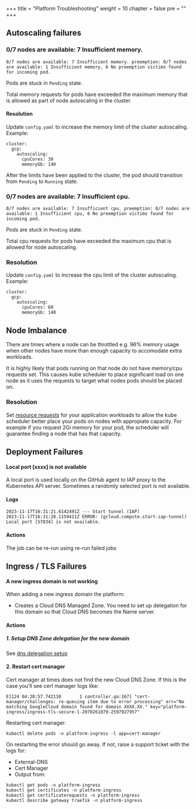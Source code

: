 +++
title = "Platform Troubleshooting"
weight = 10
chapter = false
pre = ""
+++

## Autoscaling failures

### 0/7 nodes are available: 7 Insufficient memory.

```
0/7 nodes are available: 7 Insufficient memory. preemption: 0/7 nodes are available: 1 Insufficient memory, 6 No preemption victims found for incoming pod.
```

Pods are stuck in `Pending` state. 

Total memory requests for pods have exceeded the maximum memory that is allowed as part of node autoscaling in the cluster. 

#### Resolution
Update `config.yaml` to increase the memory limit of the cluster autoscaling. Example:
```
cluster:
  gcp:
    autoscaling:
      cpuCores: 30
      memoryGb: 140
```

After the limits have been applied to the cluster, the pod should transition from `Pending` to `Running` state.

### 0/7 nodes are available: 7 Insufficient cpu.

```
0/7 nodes are available: 7 Insufficient cpu. preemption: 0/7 nodes are available: 1 Insufficient cpu, 6 No preemption victims found for incoming pod.
```

Pods are stuck in `Pending` state. 

Total cpu requests for pods have exceeded the maximum cpu that is allowed for node autoscaling.

### Resolution
Update `config.yaml` to increase the cpu limit of the cluster autoscaling. Example:
```
cluster:
  gcp:
    autoscaling:
      cpuCores: 60
      memoryGb: 140
```

## Node Imbalance
There are times where a node can be throttled e.g. 96% memory usage when other nodes have more than enough capacity to accomodate extra workloads.

It is highly likely that pods running on that node do not have memory/cpu requests set. This causes kube scheduler to place significant load on one node as it uses the requests to target what nodes pods should be placed on.

### Resolution
Set [resource requests](../../app/resources) for your application workloads to allow the kube scheduler better place your pods on nodes with appropiate capacity. For example if you request 2Gi memory for your pod, the scheduler will guarantee finding a node that has that capacity. 

## Deployment Failures

#### Local port [xxxx] is not available

A local port is used locally on the GitHub agent to IAP proxy to the Kubernetes API server. 
Sometimes a randomly selected port is not available.

#### Logs

```
2023-11-17T16:31:21.6142491Z --- Start tunnel (IAP)
2023-11-17T16:31:28.1159411Z ERROR: (gcloud.compute.start-iap-tunnel) Local port [57834] is not available.
```

#### Actions

The job can be re-run using re-run failed jobs

## Ingress / TLS Failures

#### A new ingress domain is not working 

When adding a new ingress domain the platform:
* Creates a Cloud DNS Managed Zone. You need to set up delegation for this domain so that Cloud DNS becomes the Name server. 


#### Actions

##### 1. Setup DNS Zone delegation for the new domain

See [dns delegation setup](../dns)

#### 2. Restart cert manager

Cert manager at times does not find the new Cloud DNS Zone. If this is the case you'll see cert manager logs like:

```
E1124 04:28:57.742110       1 controller.go:167] "cert-manager/challenges: re-queuing item due to error processing" err="No matching GoogleCloud domain found for domain XXXX.XX." key="platform-ingress/ingress-tls-secure-1-2070261079-2597927957"
```

Restarting cert manager:

```
kubectl delete pods -n platform-ingress -l app=cert-manager
```

On restarting the error should go away. If not, raise a support ticket with the logs for:

* External-DNS
* Cert Manager
* Output from:

```
kubectl get pods -n platform-ingress
kubectl get certificates -n platform-ingress
kubectl get certificaterequests -n platform-ingress
kubectl describe gateway traefik -n platform-ingress
```